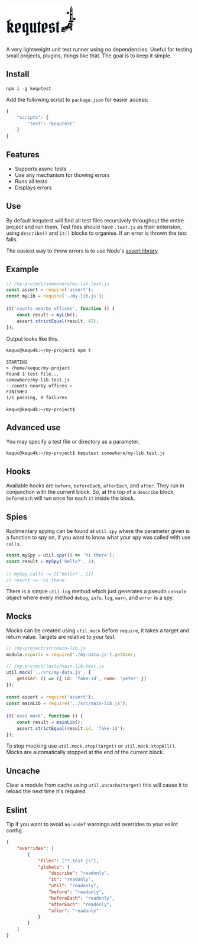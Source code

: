 # <img alt="kequtest" src="https://github.com/Kequc/kequtest/raw/main/logo.png" width="190" height="85" />

A very lightweight unit test runner using no dependencies. Useful for testing small projects, plugins, things like that. The goal is to keep it simple.

## Install

```
npm i -g kequtest
```

Add the following script to `package.json` for easier access:

```javascript
{
    "scripts": {
        "test": "kequtest"
    }
}
```

## Features

* Supports async tests
* Use any mechanism for thowing errors
* Runs all tests
* Displays errors

## Use

By default kequtest will find all test files recursively throughout the entire project and run them. Test files should have `.test.js` as their extension, using `describe()` and `it()` blocks to organise. If an error is thrown the test fails.

The easiest way to throw errors is to use Node's [assert library](https://nodejs.org/api/assert.html).

## Example

```javascript
// /my-project/somewhere/my-lib.test.js
const assert = require('assert');
const myLib = require('./my-lib.js');

it('counts nearby offices', function () {
    const result = myLib();
    assert.strictEqual(result, 42);
});
```

Output looks like this.

```
kequc@kequ4k:~/my-project$ npm t

STARTING
> /home/kequc/my-project
Found 1 test file...
somewhere/my-lib.test.js
· counts nearby offices ✓
FINISHED
1/1 passing, 0 failures

kequc@kequ4k:~/my-project$
```

## Advanced use

You may specify a test file or directory as a parameter.

```
kequc@kequ4k:~/my-project$ kequtest somewhere/my-lib.test.js
```

## Hooks

Available hooks are `before`, `beforeEach`, `afterEach`, and `after`. They run in conjunction with the current block. So, at the top of a `describe` block, `beforeEach` will run once for each `it` inside the block.

## Spies

Rudimentary spying can be found at `util.spy` where the parameter given is a function to spy on, if you want to know what your spy was called with use `calls`.

```javascript
const mySpy = util.spy(() => 'hi there');
const result = mySpy('hello?', 1);

// mySpy.calls ~= [['hello?', 1]]
// result ~= 'hi there'
```

There is a simple `util.log` method which just generates a pseudo `console` object where every method `debug`, `info`, `log`, `warn`, and `error` is a spy.

## Mocks

Mocks can be created using `util.mock` before `require`, it takes a target and return value. Targets are relative to your test.

```javascript
// /my-project/src/main-lib.js
module.exports = require('./my-data.js').getUser;
```
```javascript
// /my-project/tests/main-lib.test.js
util.mock('../src/my-data.js', {
    getUser: () => ({ id: 'fake-id', name: 'peter' })
});

const assert = require('assert');
const mainLib = require('../src/main-lib.js');

it('uses mock', function () {
    const result = mainLib();
    assert.strictEqual(result.id, 'fake-id');
});
```

To stop mocking use `util.mock.stop(target)` or `util.mock.stopAll()`. Mocks are automatically stopped at the end of the current block. 

## Uncache

Clear a module from cache using `util.uncache(target)` this will cause it to reload the next time it's required.

## Eslint

Tip if you want to avoid `no-undef` warnings add overrides to your eslint config.

```json
{
    "overrides": [
        {
            "files": ["*.test.js"],
            "globals": {
                "describe": "readonly",
                "it": "readonly",
                "util": "readonly",
                "before": "readonly",
                "beforeEach": "readonly",
                "afterEach": "readonly",
                "after": "readonly"
            }
        }
    ]
}
```
